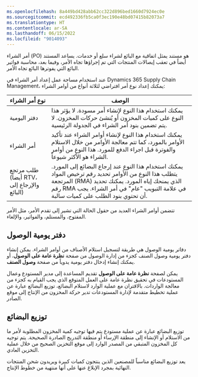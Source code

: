 ```yaml
---
ms.openlocfilehash: 8a449bd428abb62cc322d896bed1660d7924ec0e
ms.sourcegitcommit: ecd492336fb5ca0f3ec190e48bd07415b82073a7
ms.translationtype: HT
ms.contentlocale: ar-SA
ms.lasthandoff: 06/15/2022
ms.locfileid: "9014093"
---
```

أمر الشراء (PO) هو مستند يمثل اتفاقية مع البائع لشراء سلع أو خدمات. يساعد المستند أيضاً في تعقب إيصالات المنتجات التي تم إجراؤها تجاه الأمر، وفيما بعد، محاسبة فواتير البائع التي يفوترها البائع تجاه الأمر.

عند استخدام مساحة عمل إعداد أمر الشراء في Dynamics 365 Supply Chain Management، يمكنك إعداد نوع أمر افتراضي لثلاثة أنواع من أوامر الشراء:

| نوع أمر الشراء | الوصف‏‎ |
|---|---|
| دفتر اليومية | يمكنك استخدام هذا النوع لإنشاء أمر مسودة. لا يؤثر هذا النوع على كميات المخزون أو يُنشئ حركات المخزون. لا يتم تضمين بنود أمر الشراء في الجدولة الرئيسية. |
| أمر الشراء |  يمكنك استخدام هذا النوع لإنشاء أوامر الشراء عند تأكيد الأوامر بالمورد، كما تتم معالجة الأوامر من خلال الاستلام والفوترة قبل اجراء الدفع للمورد. هذا النوع من أوامر الشراء هو الأكثر شيوعاً. |
| طلب مرتجع (أيضاً RTV، والإرجاع إلى البائع) | يمكنك استخدام هذا النوع عند إرجاع البضائع إلى المورد. يتطلب هذا النوع من الأوامر تحديد رقم ترخيص المواد المرتجعة (RMA) الذي يمنحك إياه المورد. يمكنك تحديد رقم RMA في علامة التبويب "عام" في أمر الشراء. يجب أن تحتوي بنود الطلب على كميات سالبة. |

تتضمن أوامر الشراء العديد من حقول الحالة التي تشير إلى تقدم الأمر، مثل الأمر المفتوح، والمستلم، والفواتير، والإلغاء. 

## <a name="arrival-journal"></a>دفتر يومية الوصول

دفاتر يومية الوصول هي طريقة لتسجيل استلام الأصناف من أوامر الشراء. يمكن إنشاء دفتر يومية وصول الصنف كجزء من إدارة الوصول من صفحة **نظرة عامة على الوصول**، أو يمكنك إنشاء إدخال دفتر يومية يدوياً من صفحة **وصول الصنف**.

يمكن لصفحة **نظرة عامة على الوصول** تقديم المساعدة إلى مدير المستودع وعمال المستودعات في تحقيق نظرة عامة على العمل المتوقع الذي يجب القيام به كجزء من معالجة الواردات. بالاقتران مع عملية الوارد لاستلام البضائع، توزيع البضائع عبارة عن عملية تخطيط متقدمة لإدارة المستودعات تدير حركة المخزون من الإنتاج إلى موقع الصادر.

## <a name="cross-docking"></a>توزيع البضائع

توزيع البضائع عبارة عن عملية مستودع يتم فيها توجيه كمية المخزون المطلوبة لأمر ما من الاستلام أو الإنشاء إلى منطقة الإرساء أو منطقة التدريج الصادرة الصحيحة. يتم توجيه كل المخزون المتبقي من المصدر الوارد إلى موقع التخزين الصحيح من خلال عملية التخزين العادي.

يعد توزيع البضائع مناسباً للمصنعين الذين ينتجون كميات كبيرة ويريدون شحن المنتجات النهائية بمجرد الإبلاغ عنها على أنها منتهية من خطوط الإنتاج. 
